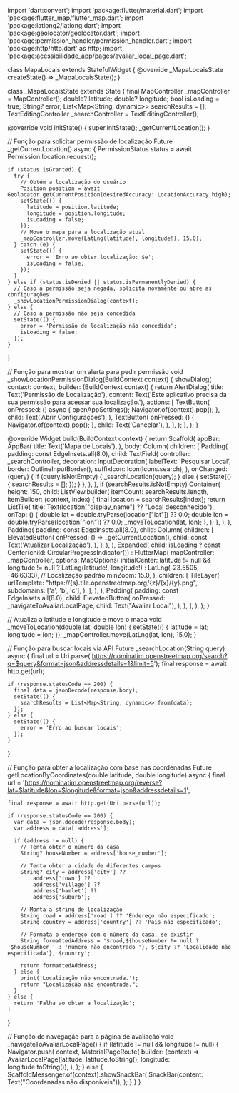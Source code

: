 import 'dart:convert';
import 'package:flutter/material.dart';
import 'package:flutter_map/flutter_map.dart';
import 'package:latlong2/latlong.dart';
import 'package:geolocator/geolocator.dart';
import 'package:permission_handler/permission_handler.dart';
import 'package:http/http.dart' as http;
import 'package:acessibilidade_app/pages/avaliar_local_page.dart';

class MapaLocais extends StatefulWidget {
  @override
  _MapaLocaisState createState() => _MapaLocaisState();
}

class _MapaLocaisState extends State<MapaLocais> {
  final MapController _mapController = MapController();
  double? latitude;
  double? longitude;
  bool isLoading = true;
  String? error;
  List<Map<String, dynamic>> searchResults = [];
  TextEditingController _searchController = TextEditingController();

  @override
  void initState() {
    super.initState();
    _getCurrentLocation();
  }

  // Função para solicitar permissão de localização
  Future<void> _getCurrentLocation() async {
    PermissionStatus status = await Permission.location.request();

    if (status.isGranted) {
      try {
        // Obtém a localização do usuário
        Position position = await Geolocator.getCurrentPosition(desiredAccuracy: LocationAccuracy.high);
        setState(() {
          latitude = position.latitude;
          longitude = position.longitude;
          isLoading = false;
        });
        // Move o mapa para a localização atual
        _mapController.move(LatLng(latitude!, longitude!), 15.0);
      } catch (e) {
        setState(() {
          error = 'Erro ao obter localização: $e';
          isLoading = false;
        });
      }
    } else if (status.isDenied || status.isPermanentlyDenied) {
      // Caso a permissão seja negada, solicita novamente ou abre as configurações
      _showLocationPermissionDialog(context);
    } else {
      // Caso a permissão não seja concedida
      setState(() {
        error = 'Permissão de localização não concedida';
        isLoading = false;
      });
    }
  }

  // Função para mostrar um alerta para pedir permissão
  void _showLocationPermissionDialog(BuildContext context) {
    showDialog(
      context: context,
      builder: (BuildContext context) {
        return AlertDialog(
          title: Text('Permissão de Localização'),
          content: Text('Este aplicativo precisa da sua permissão para acessar sua localização.'),
          actions: <Widget>[
            TextButton(
              onPressed: () async {
                openAppSettings();
                Navigator.of(context).pop();
              },
              child: Text('Abrir Configurações'),
            ),
            TextButton(
              onPressed: () {
                Navigator.of(context).pop();
              },
              child: Text('Cancelar'),
            ),
          ],
        );
      },
    );
  }

  @override
  Widget build(BuildContext context) {
    return Scaffold(
      appBar: AppBar(
        title: Text('Mapa de Locais'),
      ),
      body: Column(
        children: [
          Padding(
            padding: const EdgeInsets.all(8.0),
            child: TextField(
              controller: _searchController,
              decoration: InputDecoration(
                labelText: 'Pesquisar Local',
                border: OutlineInputBorder(),
                suffixIcon: Icon(Icons.search),
              ),
              onChanged: (query) {
                if (query.isNotEmpty) {
                  _searchLocation(query);
                } else {
                  setState(() {
                    searchResults = [];
                  });
                }
              },
            ),
          ),
          if (searchResults.isNotEmpty)
            Container(
              height: 150,
              child: ListView.builder(
                itemCount: searchResults.length,
                itemBuilder: (context, index) {
                  final location = searchResults[index];
                  return ListTile(
                    title: Text(location["display_name"] ?? "Local desconhecido"),
                    onTap: () {
                      double lat = double.tryParse(location["lat"]) ?? 0.0;
                      double lon = double.tryParse(location["lon"]) ?? 0.0;
                      _moveToLocation(lat, lon);
                    },
                  );
                },
              ),
            ),
          Padding(
            padding: const EdgeInsets.all(8.0),
            child: Column(
              children: [
                ElevatedButton(
                  onPressed: () => _getCurrentLocation(),
                  child: const Text('Atualizar Localização'),
                ),
              ],
            ),
          ),
          Expanded(
            child: isLoading
                ? const Center(child: CircularProgressIndicator())
                : FlutterMap(
                    mapController: _mapController,
                    options: MapOptions(
                      initialCenter: latitude != null && longitude != null
                          ? LatLng(latitude!, longitude!)
                          : LatLng(-23.5505, -46.6333), // Localização padrão
                      minZoom: 15.0,
                    ),
                    children: [
                      TileLayer(
                        urlTemplate: "https://{s}.tile.openstreetmap.org/{z}/{x}/{y}.png",
                        subdomains: ['a', 'b', 'c'],
                      ),
                    ],
                  ),
          ),
          Padding(
            padding: const EdgeInsets.all(8.0),
            child: ElevatedButton(
              onPressed: _navigateToAvaliarLocalPage,
              child: Text("Avaliar Local"),
            ),
          ),
        ],
      ),
    );
  }

  // Atualiza a latitude e longitude e move o mapa
  void _moveToLocation(double lat, double lon) {
    setState(() {
      latitude = lat;
      longitude = lon;
    });
    _mapController.move(LatLng(lat, lon), 15.0);
  }

  // Função para buscar locais via API
  Future<void> _searchLocation(String query) async {
    final url = Uri.parse('https://nominatim.openstreetmap.org/search?q=$query&format=json&addressdetails=1&limit=5');
    final response = await http.get(url);

    if (response.statusCode == 200) {
      final data = jsonDecode(response.body);
      setState(() {
        searchResults = List<Map<String, dynamic>>.from(data);
      });
    } else {
      setState(() {
        error = 'Erro ao buscar locais';
      });
    }
  }

  // Função para obter a localização com base nas coordenadas
  Future<String> getLocationByCoordinates(double latitude, double longitude) async {
    final url = 'https://nominatim.openstreetmap.org/reverse?lat=$latitude&lon=$longitude&format=json&addressdetails=1';

    final response = await http.get(Uri.parse(url));

    if (response.statusCode == 200) {
      var data = json.decode(response.body);
      var address = data['address'];

      if (address != null) {
        // Tenta obter o número da casa
        String? houseNumber = address['house_number'];

        // Tenta obter a cidade de diferentes campos
        String? city = address['city'] ?? 
            address['town'] ?? 
            address['village'] ?? 
            address['hamlet'] ?? 
            address['suburb'];

        // Monta a string de localização
        String road = address['road'] ?? 'Endereço não especificado';
        String country = address['country'] ?? 'País não especificado';

        // Formata o endereço com o número da casa, se existir
        String formattedAddress = '$road,${houseNumber != null ? '$houseNumber ' : 'número não encontrado '}, ${city ?? 'Localidade não especificada'}, $country';

        return formattedAddress;
      } else {
        print('Localização não encontrada.');
        return "Localização não encontrada.";
      }
    } else {
      return 'Falha ao obter a localização';
    }
  }

  // Função de navegação para a página de avaliação
  void _navigateToAvaliarLocalPage() {
    if (latitude != null && longitude != null) {
      Navigator.push(
        context,
        MaterialPageRoute(
          builder: (context) => AvaliarLocalPage(latitude: latitude.toString(), longitude: longitude.toString()),
        ),
      );
    } else {
      ScaffoldMessenger.of(context).showSnackBar(
        SnackBar(content: Text("Coordenadas não disponíveis")),
      );
    }
  }
}
